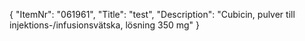 {
  "ItemNr": "061961",
  "Title": "test",
  "Description": "Cubicin, pulver till injektions-/infusionsvätska, lösning 350 mg"
}